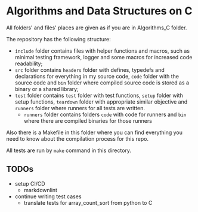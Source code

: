 # Algorithms and Data Structures on C

All folders' and files' places are given as if you are in Algorithms_C folder.

The repository has the  following structure:

- `include` folder contains files with helper functions and macros, such as
minimal testing framework, logger and some macros for increased code
readability;
- `src` folder contains `headers` folder with defines, typedefs and
declarations for everything in my source code, `code` folder with the source
code and `bin` folder where compiled source code is stored as a binary or a
shared library;
- `test` folder contains `test` folder with test functions, `setup` folder with
setup functions, `teardown` folder with appropriate similar objective and
`runners` folder where runners for all tests are written.
  - `runners` folder contains folders `code` with code for runners and `bin`
  where there are compiled binaries for those runners

Also there is a Makefile in this folder where you can find everything you need
to know about the compilation process for this repo.

All tests are run by `make` command in this directory.

## TODOs

- setup CI/CD
  - markdownlint
- continue writing test cases
  - translate tests for array_count_sort from python to C
